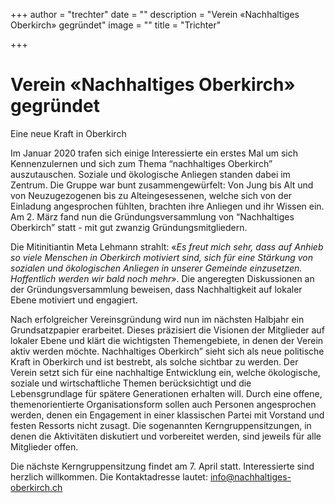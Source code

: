 +++
author = "trechter"
date = ""
description = "Verein «Nachhaltiges Oberkirch» gegründet"
image = ""
title = "Trichter"

+++
# Verein «Nachhaltiges Oberkirch» gegründet

Eine neue Kraft in Oberkirch

Im Januar 2020 trafen sich einige Interessierte ein erstes Mal um sich Kennenzulernen und sich zum Thema “nachhaltiges Oberkirch” auszutauschen. Soziale und ökologische Anliegen standen dabei im Zentrum. Die Gruppe war bunt zusammengewürfelt: Von Jung bis Alt und von Neuzugezogenen bis zu Alteingesessenen, welche sich von der Einladung angesprochen fühlten, brachten ihre Anliegen und ihr Wissen ein. Am 2. März fand nun die Gründungsversammlung von “Nachhaltiges Oberkirch” statt - mit gut zwanzig Gründungsmitgliedern.

Die Mitinitiantin Meta Lehmann strahlt: «_Es freut mich sehr, dass auf Anhieb so viele Menschen in Oberkirch motiviert sind, sich für eine Stärkung von sozialen und ökologischen Anliegen in unserer Gemeinde einzusetzen. Hoffentlich werden wir bald noch mehr»_. Die angeregten Diskussionen an der Gründungsversammlung beweisen, dass Nachhaltigkeit auf lokaler Ebene motiviert und engagiert.

Nach erfolgreicher Vereinsgründung wird nun im nächsten Halbjahr ein Grundsatzpapier erarbeitet. Dieses präzisiert die Visionen der Mitglieder auf lokaler Ebene und klärt die wichtigsten Themengebiete, in denen der Verein aktiv werden möchte. Nachhaltiges Oberkirch” sieht sich als neue politische Kraft in Oberkirch und ist bestrebt, als solche sichtbar zu werden. Der Verein setzt sich für eine nachhaltige Entwicklung ein, welche ökologische, soziale und wirtschaftliche Themen berücksichtigt und die Lebensgrundlage für spätere Generationen erhalten will. Durch eine offene, themenorientierte Organisationsform sollen auch Personen angesprochen werden, denen ein Engagement in einer klassischen Partei mit Vorstand und festen Ressorts nicht zusagt. Die sogenannten Kerngruppensitzungen, in denen die Aktivitäten diskutiert und vorbereitet werden, sind jeweils für alle Mitglieder offen.

Die nächste Kerngruppensitzung findet am 7. April statt. Interessierte sind herzlich willkommen. Die Kontaktadresse lautet: [info@nachhaltiges-oberkirch.ch](mailto:info@nachhaltiges-oberkirch.ch)